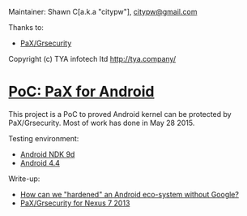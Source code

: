 Maintainer: Shawn C[a.k.a "citypw"], citypw@gmail.com

Thanks to:

- [PaX/Grsecurity](http://grsecurity.net/)

Copyright (c) TYA infotech ltd http://tya.company/


# [PoC: PaX for Android](https://github.com/hardenedlinux/armv7-nexus7-grsec)

This project is a PoC to proved Android kernel can be protected by PaX/Grsecurity. Most of work has done in May 28 2015.

Testing environment:

- [Android NDK 9d](http://dl.google.com/android/ndk/android-ndk-r9b-linux-x86.tar.bz2)
- [Android 4.4](https://dl.google.com/dl/android/aosp/razor-ktu84p-factory-2482a7d5.zip)

Write-up:
 * [How can we "hardened" an Android eco-system without Google?](http://citypw.blogspot.ca/2016/08/how-can-we-hardened-android-eco-system.html)
 * [PaX/Grsecurity for Nexus 7 2013](https://hardenedlinux.github.io/system-security/2015/05/11/Grsecurity-for-Nexus-7-2013.html)
